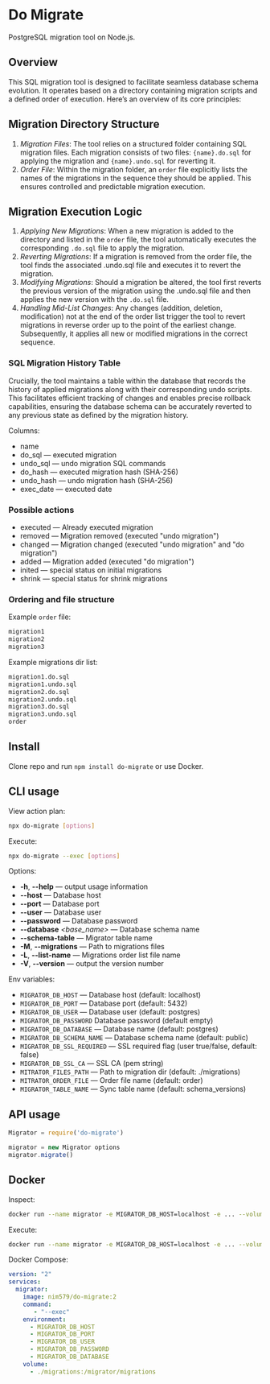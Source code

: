 # Do Migrate

PostgreSQL migration tool on Node.js.

## Overview

This SQL migration tool is designed to facilitate seamless database schema evolution. It operates based on a directory containing migration scripts and a defined order of execution. Here’s an overview of its core principles:

## Migration Directory Structure

1. *Migration Files*: The tool relies on a structured folder containing SQL migration files. Each migration consists of two files: `{name}.do.sql` for applying the migration and `{name}.undo.sql` for reverting it.
2. *Order File*: Within the migration folder, an `order` file explicitly lists the names of the migrations in the sequence they should be applied. This ensures controlled and predictable migration execution.

## Migration Execution Logic

1. *Applying New Migrations*: When a new migration is added to the directory and listed in the `order` file, the tool automatically executes the corresponding `.do.sql` file to apply the migration.
2. *Reverting Migrations*: If a migration is removed from the order file, the tool finds the associated .undo.sql file and executes it to revert the migration.
3. *Modifying Migrations*: Should a migration be altered, the tool first reverts the previous version of the migration using the .undo.sql file and then applies the new version with the `.do.sql` file.
4. *Handling Mid-List Changes*: Any changes (addition, deletion, modification) not at the end of the order list trigger the tool to revert migrations in reverse order up to the point of the earliest change. Subsequently, it applies all new or modified migrations in the correct sequence.

### SQL Migration History Table

Crucially, the tool maintains a table within the database that records the history of applied migrations along with their corresponding undo scripts. This facilitates efficient tracking of changes and enables precise rollback capabilities, ensuring the database schema can be accurately reverted to any previous state as defined by the migration history.

Columns:

* name
* do_sql — executed migration
* undo_sql — undo migration SQL commands
* do_hash — executed migration hash (SHA-256)
* undo_hash — undo migration hash (SHA-256)
* exec_date — executed date

### Possible actions

* executed — Already executed migration
* removed — Migration removed (executed "undo migration")
* changed — Migration changed (executed "undo migration" and "do migration")
* added — Migration added (executed "do migration")
* inited — special status on initial migrations
* shrink — special status for shrink migrations

### Ordering and file structure

Example `order` file:

```txt
migration1
migration2
migration3
```

Example migrations dir list:

```txt
migration1.do.sql
migration1.undo.sql
migration2.do.sql
migration2.undo.sql
migration3.do.sql
migration3.undo.sql
order
```

## Install

Clone repo and run `npm install do-migrate` or use Docker.

## CLI usage

View action plan:

``` bash
npx do-migrate [options]
```

Execute:

``` bash
npx do-migrate --exec [options]
```

Options:

* **-h**, **--help** — output usage information
* **--host** *<host>* — Database host
* **--port** *<number>* — Database port
* **--user** *<username>* — Database user
* **--password** *<password>* — Database password
* **--database** *<base_name>* — Database schema name
* **--schema-table** *<name>* — Migrator table name
* **-M**, **--migrations** *<path>* — Path to migrations files
* **-L**, **--list-name** *<name>* — Migrations order list file name
* **-V**, **--version** — output the version number

Env variables:

* `MIGRATOR_DB_HOST` — Database host (default: localhost)
* `MIGRATOR_DB_PORT` — Database port (default: 5432)
* `MIGRATOR_DB_USER` — Database user (default: postgres)
* `MIGRATOR_DB_PASSWORD` Database password (default empty)
* `MIGRATOR_DB_DATABASE` — Database name (default: postgres)
* `MIGRATOR_DB_SCHEMA_NAME` — Database schema name (default: public)
* `MIGRATOR_DB_SSL_REQUIRED` — SSL required flag (user true/false, default: false)
* `MIGRATOR_DB_SSL_CA` — SSL CA (pem string)
* `MITRATOR_FILES_PATH` — Path to migration dir (default: ./migrations)
* `MITRATOR_ORDER_FILE` — Order file name (default: order)
* `MIGRATOR_TABLE_NAME` — Sync table name (default: schema_versions)

## API usage

``` ts
Migrator = require('do-migrate')

migrator = new Migrator options
migrator.migrate()
```

## Docker

Inspect:

``` sh
docker run --name migrator -e MIGRATOR_DB_HOST=localhost -e ... --volume ./migrations:/migrator/migrations nim579/do-migrate
```

Execute:

``` sh
docker run --name migrator -e MIGRATOR_DB_HOST=localhost -e ... --volume ./migrations:/migrator/migrations nim579/do-migrate --exec
```

Docker Compose:

``` yaml
version: "2"
services:
  migrator:
    image: nim579/do-migrate:2
    command:
       - "--exec"
    environment:
      - MIGRATOR_DB_HOST
      - MIGRATOR_DB_PORT
      - MIGRATOR_DB_USER
      - MIGRATOR_DB_PASSWORD
      - MIGRATOR_DB_DATABASE
    volume:
      - ./migrations:/migrator/migrations
```
